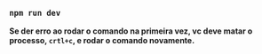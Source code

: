 ### `npm run dev`

**Se der erro ao rodar o comando na primeira vez, vc deve matar o processo, `crtl+c`, e rodar o comando novamente.**
